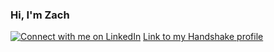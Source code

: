 ### Hi, I'm Zach

[![Connect with me on LinkedIn](https://img.shields.io/badge/LinkedIn--_.svg?style=social&logo=linkedin&colorB=0077B5)](https://www.linkedin.com/in/zach-morel/)
[Link to my Handshake profile](https://joinhandshake.com/users/zmorel)


<!--
**zmorel/zmorel** is a ✨ _special_ ✨ repository because its `README.md` (this file) appears on your GitHub profile.

Here are some ideas to get you started:

- 🔭 I’m currently working on ...
- 🌱 I’m currently learning ...
- 👯 I’m looking to collaborate on ...
- 🤔 I’m looking for help with ...
- 💬 Ask me about ...
- 📫 How to reach me: ...
- 😄 Pronouns: ...
- ⚡ Fun fact: ...
-->
